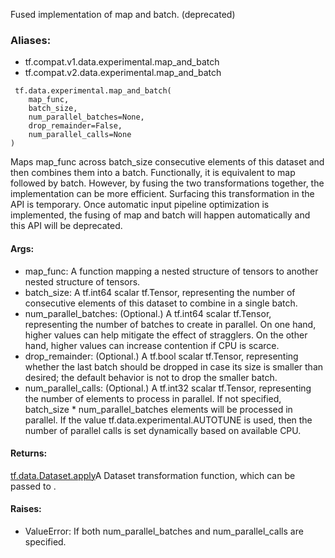 Fused implementation of map and batch. (deprecated)
### Aliases:
- tf.compat.v1.data.experimental.map_and_batch
- tf.compat.v2.data.experimental.map_and_batch

```
 tf.data.experimental.map_and_batch(
    map_func,
    batch_size,
    num_parallel_batches=None,
    drop_remainder=False,
    num_parallel_calls=None
)
```
Maps map_func across batch_size consecutive elements of this dataset and then combines them into a batch. Functionally, it is equivalent to map followed by batch. However, by fusing the two transformations together, the implementation can be more efficient. Surfacing this transformation in the API is temporary. Once automatic input pipeline optimization is implemented, the fusing of map and batch will happen automatically and this API will be deprecated.
#### Args:
- map_func: A function mapping a nested structure of tensors to another nested structure of tensors.
- batch_size: A tf.int64 scalar tf.Tensor, representing the number of consecutive elements of this dataset to combine in a single batch.
- num_parallel_batches: (Optional.) A tf.int64 scalar tf.Tensor, representing the number of batches to create in parallel. On one hand, higher values can help mitigate the effect of stragglers. On the other hand, higher values can increase contention if CPU is scarce.
- drop_remainder: (Optional.) A tf.bool scalar tf.Tensor, representing whether the last batch should be dropped in case its size is smaller than desired; the default behavior is not to drop the smaller batch.
- num_parallel_calls: (Optional.) A tf.int32 scalar tf.Tensor, representing the number of elements to process in parallel. If not specified, batch_size * num_parallel_batches elements will be processed in parallel. If the value tf.data.experimental.AUTOTUNE is used, then the number of parallel calls is set dynamically based on available CPU.
#### Returns:
[tf.data.Dataset.apply](https://tensorflow.google.cn/api_docs/python/tf/data/Dataset#apply)A Dataset transformation function, which can be passed to .

#### Raises:
- ValueError: If both num_parallel_batches and num_parallel_calls are specified.

